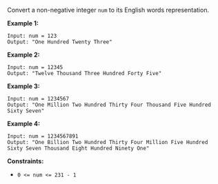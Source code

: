 Convert a non-negative integer `num` to its English words representation.



**Example 1:**

    
    
    Input: num = 123
    Output: "One Hundred Twenty Three"
    

**Example 2:**

    
    
    Input: num = 12345
    Output: "Twelve Thousand Three Hundred Forty Five"
    

**Example 3:**

    
    
    Input: num = 1234567
    Output: "One Million Two Hundred Thirty Four Thousand Five Hundred Sixty Seven"
    

**Example 4:**

    
    
    Input: num = 1234567891
    Output: "One Billion Two Hundred Thirty Four Million Five Hundred Sixty Seven Thousand Eight Hundred Ninety One"
    



**Constraints:**

  * `0 <= num <= 231 - 1`

